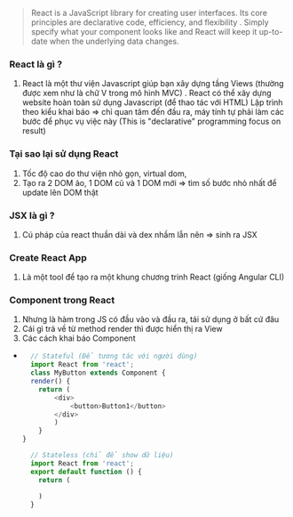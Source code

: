 > React is a JavaScript library for creating user interfaces.
> Its core principles are declarative code, efficiency, and flexibility
>. Simply specify what your component looks like and
> React will keep it up-to-date when the underlying data changes.

### React là gì ?
1. React là một thư viện Javascript giúp bạn xây dựng tầng Views 
(thường được xem như là chữ V trong mô hình MVC)
. React có thể  xây dựng website hoàn toàn sử dụng Javascript (để thao tác với HTML)
Lập trình theo kiểu khai báo => chỉ quan tâm đến đầu ra, máy tính tự phải làm các bước để phục vụ việc này 
(This is "declarative" programming focus on result)

### Tại sao lại sử dụng React
1. Tốc độ cao do thư viện nhỏ gọn, virtual dom, 
2. Tạo ra 2 DOM ảo, 1 DOM cũ và 1 DOM mới 
=> tìm số bước nhỏ nhất để update lên DOM thật

### JSX là gì ?
1. Cú pháp của react thuần dài và dex nhầm lẫn nên => sinh ra JSX

### Create React App
1. Là một tool để tạo ra một khung chương trinh React (giống Angular CLI)
 
### Component trong React
1. Nhưng là hàm trong JS có đầu vào và đầu ra, tái sử dụng ở bất cứ đâu
2. Cái gì trả về từ method render thì được hiển thị ra View
3. Các cách khai báo Component
- ```javascript
    // Stateful (Để tương tác với người dùng)
    import React from 'react'; 
    class MyButton extends Component {
    render() {
      return (
          <div>
              <button>Button1</button>
          </div>
          )
      }
  }

    // Stateless (chỉ để show dữ liệu)
    import React from 'react';
    export default function () {
      return (
        
      )  
    }
 ```